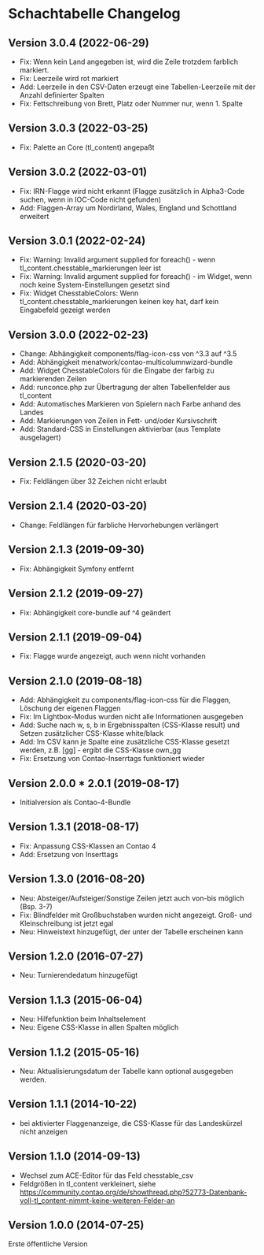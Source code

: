 # Schachtabelle Changelog

## Version 3.0.4 (2022-06-29)

* Fix: Wenn kein Land angegeben ist, wird die Zeile trotzdem farblich markiert.
* Fix: Leerzeile wird rot markiert
* Add: Leerzeile in den CSV-Daten erzeugt eine Tabellen-Leerzeile mit der Anzahl definierter Spalten 
* Fix: Fettschreibung von Brett, Platz oder Nummer nur, wenn 1. Spalte

## Version 3.0.3 (2022-03-25)

* Fix: Palette an Core (tl_content) angepaßt

## Version 3.0.2 (2022-03-01)

* Fix: IRN-Flagge wird nicht erkannt (Flagge zusätzlich in Alpha3-Code suchen, wenn in IOC-Code nicht gefunden)
* Add: Flaggen-Array um Nordirland, Wales, England und Schottland erweitert

## Version 3.0.1 (2022-02-24)

* Fix: Warning: Invalid argument supplied for foreach() - wenn tl_content.chesstable_markierungen leer ist
* Fix: Warning: Invalid argument supplied for foreach() - im Widget, wenn noch keine System-Einstellungen gesetzt sind
* Fix: Widget ChesstableColors: Wenn tl_content.chesstable_markierungen keinen key hat, darf kein Eingabefeld gezeigt werden

## Version 3.0.0 (2022-02-23)

* Change: Abhängigkeit components/flag-icon-css von ^3.3 auf ^3.5
* Add: Abhängigkeit menatwork/contao-multicolumnwizard-bundle
* Add: Widget ChesstableColors für die Eingabe der farbig zu markierenden Zeilen
* Add: runconce.php zur Übertragung der alten Tabellenfelder aus tl_content
* Add: Automatisches Markieren von Spielern nach Farbe anhand des Landes
* Add: Markierungen von Zeilen in Fett- und/oder Kursivschrift
* Add: Standard-CSS in Einstellungen aktivierbar (aus Template ausgelagert)

## Version 2.1.5 (2020-03-20)

* Fix: Feldlängen über 32 Zeichen nicht erlaubt

## Version 2.1.4 (2020-03-20)

* Change: Feldlängen für farbliche Hervorhebungen verlängert

## Version 2.1.3 (2019-09-30)

* Fix: Abhängigkeit Symfony entfernt

## Version 2.1.2 (2019-09-27)

* Fix: Abhängigkeit core-bundle auf ^4 geändert

## Version 2.1.1 (2019-09-04)

* Fix: Flagge wurde angezeigt, auch wenn nicht vorhanden

## Version 2.1.0 (2019-08-18)

* Add: Abhängigkeit zu components/flag-icon-css für die Flaggen, Löschung der eigenen Flaggen
* Fix: Im Lightbox-Modus wurden nicht alle Informationen ausgegeben
* Add: Suche nach w, s, b in Ergebnisspalten (CSS-Klasse result) und Setzen zusätzlicher CSS-Klasse white/black
* Add: Im CSV kann je Spalte eine zusätzliche CSS-Klasse gesetzt werden, z.B. [gg] - ergibt die CSS-Klasse own_gg
* Fix: Ersetzung von Contao-Inserrtags funktioniert wieder

## Version 2.0.0 * 2.0.1 (2019-08-17)

* Initialversion als Contao-4-Bundle

## Version 1.3.1 (2018-08-17)

* Fix: Anpassung CSS-Klassen an Contao 4
* Add: Ersetzung von Inserttags

## Version 1.3.0 (2016-08-20)

* Neu: Absteiger/Aufsteiger/Sonstige Zeilen jetzt auch von-bis möglich (Bsp. 3-7)
* Fix: Blindfelder mit Großbuchstaben wurden nicht angezeigt. Groß- und Kleinschreibung ist jetzt egal
* Neu: Hinweistext hinzugefügt, der unter der Tabelle erscheinen kann

## Version 1.2.0 (2016-07-27)

* Neu: Turnierendedatum hinzugefügt

## Version 1.1.3 (2015-06-04)

* Neu: Hilfefunktion beim Inhaltselement
* Neu: Eigene CSS-Klasse in allen Spalten möglich

## Version 1.1.2 (2015-05-16)

* Neu: Aktualisierungsdatum der Tabelle kann optional ausgegeben werden.

## Version 1.1.1 (2014-10-22)

* bei aktivierter Flaggenanzeige, die CSS-Klasse für das Landeskürzel nicht anzeigen

## Version 1.1.0 (2014-09-13)

* Wechsel zum ACE-Editor für das Feld chesstable_csv
* Feldgrößen in tl_content verkleinert, siehe https://community.contao.org/de/showthread.php?52773-Datenbank-voll-tl_content-nimmt-keine-weiteren-Felder-an

## Version 1.0.0 (2014-07-25)

Erste öffentliche Version
